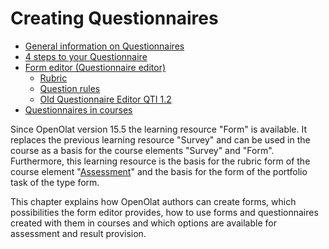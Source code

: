 # Creating Questionnaires

  * [General information on Questionnaires](General+information+on+Questionnaires.html)
  * [4 steps to your Questionnaire](4+steps+to+your+Questionnaire.html)
  * [Form editor (Questionnaire editor)](../../pages/viewpage.action%EF%B9%96pageId=108600747.html)
    * [Rubric](Rubric.html)
    * [Question rules](Question+rules.html)
    * [Old Questionnaire Editor QTI 1.2](Old+Questionnaire+Editor+QTI+1.2.html)
  * [Questionnaires in courses](Questionnaires+in+courses.html)

Since OpenOlat version 15.5 the learning resource "Form" is available. It
replaces the previous learning resource "Survey" and can be used in the course
as a basis for the course elements "Survey" and "Form". Furthermore, this
learning resource is the basis for the rubric form of the course element
"[Assessment](Course+Element%EF%B9%95+Assessment.html)" and the basis for the
form of the portfolio task of the type form.

This chapter explains how OpenOlat authors can create forms, which
possibilities the form editor provides, how to use forms and questionnaires
created with them in courses and which options are available for assessment
and result provision.

